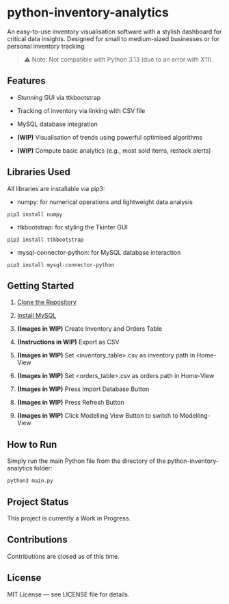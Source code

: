 # python-inventory-analytics

An easy-to-use inventory visualisation software with a stylish dashboard for critical data insights. Designed for small to medium-sized businesses or for personal inventory tracking.


> ⚠️ Note: Not compatible with Python 3.13 (due to an error with X11).

## Features

* *Stunning* GUI via ttkbootstrap
  
* Tracking of inventory via linking with CSV file
  
* MySQL database integration

* **(WIP)** Visualisation of trends using powerful optimised algorithms

* **(WIP)** Compute basic analytics (e.g., most sold items, restock alerts)
  

## Libraries Used

All libraries are installable via pip3:

* numpy: for numerical operations and lightweight data analysis
```
pip3 install numpy
```
* ttkbootstrap: for styling the Tkinter GUI
```
pip3 install ttkbootstrap
```
* mysql-connector-python: for MySQL database interaction
```
pip3 install mysql-connector-python
```

## Getting Started
1. [Clone the Repository](https://docs.github.com/en/repositories/creating-and-managing-repositories/cloning-a-repository)

2. [Install MySQL](https://dev.mysql.com/downloads/)

3. **(Images in WIP)** Create Inventory and Orders Table

4. **(Instructions in WIP)** Export as CSV

5. **(Images in WIP)** Set <inventory_table>.csv as inventory path in Home-View

6. **(Images in WIP)** Set <orders_table>.csv as orders path in Home-View

7. **(Images in WIP)** Press Import Database Button

8. **(Images in WIP)** Press Refresh Button

9. **(Images in WIP)** Click Modelling View Button to switch to Modelling-View 


## How to Run

Simply run the main Python file from the directory of the python-inventory-analytics folder:

```
python3 main.py
```


## Project Status

This project is currently a Work in Progress. 


## Contributions

Contributions are closed as of this time. 

## License

MIT License — see LICENSE file for details.

